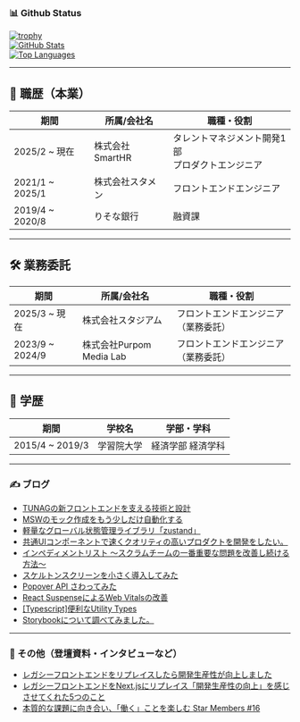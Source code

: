 ### 📊 Github Status

[![trophy](https://github-profile-trophy.vercel.app/?username=takumimzd&theme=nord)](https://github.com/ryo-ma/github-profile-trophy)  
[![GitHub Stats](https://github-readme-stats.vercel.app/api?username=takumimzd&hide=contribs&count_private=true&show_icons=true&theme=tokyonight)](https://github.com/takumimzd/)  
[![Top Languages](https://github-readme-stats.vercel.app/api/top-langs/?username=takumimzd&layout=compact&theme=tokyonight)](https://github.com/takumimzd/)

---

## 📌 職歴（本業）

| 期間              | 所属/会社名                | 職種・役割                          |
|-------------------|-----------------------------|-------------------------------------|
| 2025/2 ~ 現在     | 株式会社SmartHR            | タレントマネジメント開発1部<br>プロダクトエンジニア |
| 2021/1 ~ 2025/1   | 株式会社スタメン            | フロントエンドエンジニア           |
| 2019/4 ~ 2020/8   | りそな銀行                 | 融資課                              |

---

## 🛠 業務委託

| 期間              | 所属/会社名                      | 職種・役割                          |
|-------------------|----------------------------------|-------------------------------------|
| 2025/3 ~ 現在     | 株式会社スタジアム               | フロントエンドエンジニア（業務委託） |
| 2023/9 ~ 2024/9   | 株式会社Purpom Media Lab         | フロントエンドエンジニア（業務委託） |

---

## 🏫 学歴

| 期間              | 学校名                            | 学部・学科              |
|-------------------|-----------------------------------|--------------------------|
| 2015/4 ~ 2019/3   | 学習院大学                        | 経済学部 経済学科       |


---

### ✍️ ブログ

- [TUNAGの新フロントエンドを支える技術と設計](https://tech.stmn.co.jp/entry/2023/08/15/112732)
- [MSWのモック作成をもう少しだけ自動化する](https://zenn.dev/stmn_inc/articles/1b30b0ac43515b)
- [軽量なグローバル状態管理ライブラリ「zustand」](https://zenn.dev/stmn_inc/articles/f1101cfa20dedc)
- [共通UIコンポーネントで速くクオリティの高いプロダクトを開発をしたい。](https://tech.stmn.co.jp/entry/2022/08/16/153454)
- [インペディメントリスト 〜スクラムチームの一番重要な問題を改善し続ける方法〜](https://tech.stmn.co.jp/entry/2022/12/13/162849)
- [スケルトンスクリーンを小さく導入してみた](https://tech.stmn.co.jp/entry/2022/12/22/184952)
- [Popover API さわってみた](https://zenn.dev/stmn_inc/articles/1ce5afa60f0c9a)
- [React SuspenseによるWeb Vitalsの改善](https://zenn.dev/mzd/articles/0b2e54eac31ceb)
- [[Typescript]便利なUtility Types](https://zenn.dev/mzd/articles/1967b161f35f0e)
- [Storybookについて調べてみました。](https://tech.stmn.co.jp/entry/2021/05/17/155842)

---

### 🎤 その他（登壇資料・インタビューなど）

- [レガシーフロントエンドをリプレイスしたら開発生産性が向上しました](https://speakerdeck.com/kamio/regasihurontoendowo-ripureisusitara-kai-fa-sheng-chan-xing-gaxiang-shang-simasita)
- [レガシーフロントエンドをNext.jsにリプレイス「開発生産性の向上」を感じさせてくれた5つのこと](https://logmi.jp/tech/articles/329780)
- [本質的な課題に向き合い、「働く」ことを楽しむ Star Members #16](https://note.com/stmn_hr/n/nf3d5caf43c7a)
